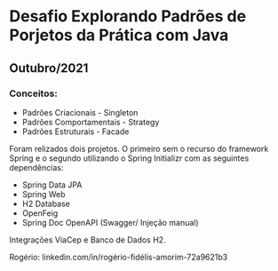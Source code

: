 # Desafio Explorando Padrões de Porjetos da Prática com Java

## Outubro/2021 

### Conceitos: 

- Padrões Criacionais - Singleton
- Padrões Comportamentais - Strategy
- Padrões Estruturais - Facade

Foram relizados dois projetos. O primeiro sem o recurso do framework Spring e o segundo utilizando o Spring Initializr com as seguintes dependências: 

- Spring Data JPA
- Spring Web
- H2 Database
- OpenFeig
- Spring Doc OpenAPI (Swagger/ Injeção manual)

Integrações ViaCep e Banco de Dados H2.



Rogério: linkedin.com/in/rogério-fidélis-amorim-72a9621b3



